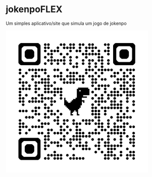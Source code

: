 # jokenpoFLEX
Um simples aplicativo/site que simula um jogo de jokenpo


![](https://github.com/caallop/jokenpoFLEX/blob/main/img/qrcode-jokenpo.png?raw=true)
